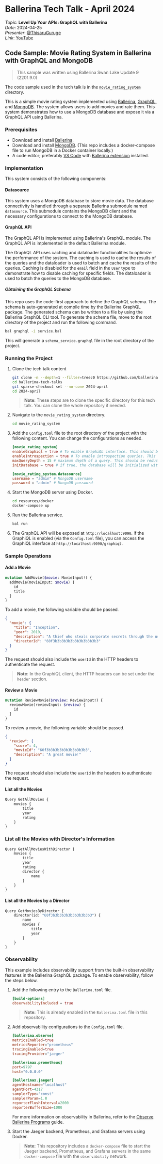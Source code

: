 # Ballerina Tech Talk - April 2024

_Topic_: **Level Up Your APIs: GraphQL with Ballerina** \
_Date_: 2024-04-25 \
_Presenter_: [@ThisaruGuruge](https://github.com/ThisaruGuruge) \
_Link_: [YouTube](https://www.youtube.com/watch?v=hkOMet6bF70)

## Code Sample: Movie Rating System in Ballerina with GraphQL and MongoDB

> This sample was written using Ballerina Swan Lake Update 9 (2201.9.0)

The code sample used in the tech talk is in the [`movie_rating_system`](https://github.com/ballerina-platform/ballerina-tech-talks/tree/main/2024-april/movie_rating_system) directory.

This is a simple movie rating system implemented using [Ballerina](https://ballerina.io), [GraphQL](https://graphql.org/), and [MongoDB](https://www.mongodb.com/). The system allows users to add movies and rate them. This system demonstrates how to use a MongoDB database and expose it via a GraphQL API using Ballerina.

### Prerequisites

- Download and install [Ballerina](https://ballerina.io/downloads/).
- Download and install [MongoDB](https://www.mongodb.com/try/download/community). (This repo includes a docker-compose file to run MongoDB in a Docker container locally.)
- A code editor; preferably [VS Code](https://code.visualstudio.com/) with [Ballerina extension](https://marketplace.visualstudio.com/items?itemName=wso2.ballerina) installed.

### Implementation

This system consists of the following components:

#### Datasource

This system uses a MongoDB database to store movie data. The database connectivity is handled through a separate Ballerina submodule named `datasource`. This submodule contains the MongoDB client and the necessary configurations to connect to the MongoDB database.

#### GraphQL API

The GraphQL API is implemented using Ballerina's GraphQL module. The GraphQL API is implemented in the default Ballerina module.

The GraphQL API uses caching and dataloader functionalities to optimize the performance of the system. The caching is used to cache the results of the queries and the dataloader is used to batch and cache the results of the queries. Caching is disabled for the `email` field in the `User` type to demonstrate how to disable caching for specific fields. The dataloader is used to batch the queries to the MongoDB database.

##### Obtaining the GraphQL Schema

This repo uses the code-first approach to define the GraphQL schema. The schema is auto-generated at compile time by the Ballerina GraphQL package. The generated schema can be written to a file by using the Ballerina GraphQL CLI tool. To generate the schema file, move to the root directory of the project and run the following command.

```bash
bal graphql -i service.bal
```

This will generate a `schema_service.graphql` file in the root directory of the project.

### Running the Project

1. Clone the tech talk content

    ```bash
    git clone -n --depth=1 --filter=tree:0 https://github.com/ballerina-guides/ballerina-tech-talks.git
    cd ballerina-tech-talks
    git sparse-checkout set --no-cone 2024-april
    cd 2024-april
    ```

    >**Note**: These steps are to clone the specific directory for this tech talk. You can clone the whole repository if needed.

2. Navigate to the `movie_rating_system` directory.

    ```bash
    cd movie_rating_system
    ```

3. Add the `Config.toml` file to the root directory of the project with the following content. You can change the configurations as needed.

    ```toml
    [movie_rating_system]
    enableGraphiql = true # To enable GraphiQL interface. This should be disabled in a production environment
    enableIntrospection = true # To enable introspection queries. This should be disabled in a production environment
    maxQueryDepth = 15 # maximum depth of a query. This should be reduced to a lower value in a production environment
    initDatabase = true # if true, the database will be initialized with some data

    [movie_rating_system.datasource]
    username = "admin" # MongoDB username
    password = "admin" # MongoDB password
    ```

4. Start the MongoDB server using Docker.

    ```bash
    cd resources/docker
    docker-compose up
    ```

5. Run the Ballerina service.

    ```bash
    bal run
    ```

6. The GraphQL API will be exposed at `http://localhost:9090`. If the GraphiQL is enabled (via the `Config.toml` file), you can access the GraphiQL interface at `http://localhost:9090/graphiql`.

### Sample Operations

#### Add a Movie

```graphql
mutation AddMovie($movie: MovieInput!) {
  addMovie(movieInput: $movie) {
    id
    title
  }
}
```

To add a movie, the following variable should be passed.

```json
{
  "movie": {
    "title": "Inception",
    "year": 2010,
    "description": "A thief who steals corporate secrets through the use of dream-sharing technology is given the inverse task of planting an idea into the mind of a C.E.O.",
    "directorId": "60f3b3b3b3b3b3b3b3b3b3b3"
  }
}
```

The request should also include the `userId` in the HTTP headers to authenticate the request.

>**Note:** In the GraphiQL client, the HTTP headers can be set under the `header` section.

#### Review a Movie

```graphql
mutation ReviewMovie($review: ReviewInput!) {
  reviewMovie(reviewInput: $review) {
    id
  }
}
```

To review a movie, the following variable should be passed.

```json
{
  "review": {
    "score": 4,
    "movieId": "60f3b3b3b3b3b3b3b3b3b3",
    "description": "A great movie!"
  }
}
```

The request should also include the `userId` in the headers to authenticate the request.

#### List all the Movies

```graphql
Query GetAllMovies {
    movies {
        title
        year
        rating
    }
}
```

### List all the Movies with Director's Information

```graphql
Query GetAllMoviesWithDirector {
    movies {
        title
        year
        rating
        director {
            name
        }
    }
}
```

#### List all the Movies by a Director

```graphql
Query GetMoviesByDirector {
    director(id: "60f3b3b3b3b3b3b3b3b3b3") {
        name
        movies {
            title
            year
        }
    }
}
```

### Observability

This example includes observability support from the built-in observability features in the Ballerina GraphQL package. To enable observability, follow the steps below.

1. Add the following entry to the `Ballerina.toml` file.

    ```toml
    [build-options]
    observabilityIncluded = true
    ```

    >**Note:** This is already enabled in the `Ballerina.toml` file in this repository.

2. Add observability configurations to the `Config.toml` file.

    ```toml
    [ballerina.observe]
    metricsEnabled=true
    metricsReporter="prometheus"
    tracingEnabled=true
    tracingProvider="jaeger"

    [ballerinax.prometheus]
    port=9797
    host="0.0.0.0"

    [ballerinax.jaeger]
    agentHostname="localhost"
    agentPort=4317
    samplerType="const"
    samplerParam=1.0
    reporterFlushInterval=2000
    reporterBufferSize=1000
    ```

    For more information on observability in Ballerina, refer to the [Observe Ballerina Programs](https://ballerina.io/learn/observe-ballerina-programs/) guide.

3. Start the Jaeger backend, Prometheus, and Grafana servers using Docker.

    >**Note:** This repository includes a `docker-compose` file to start the Jaeger backend, Prometheus, and Grafana servers in the same `docker-compose` file with the `observability` network.
